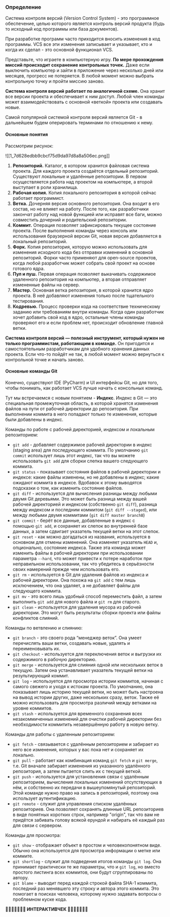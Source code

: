 ### Определение
Система контроля версий (Version Control System) - это программное обеспечение, целью которого является контроль версий продукта (будь то исходный код программы или база документов).

При разработке программ часто приходится вносить изменения в код программы. VCS все эти изменения записывает и указывает, кто и когда их сделал - это основной функционал VCS.

Представьте, что играете в компьютерную игру. **По мере прохождения миссий происходит сохранение контрольных точек.** Даже если выключить компьютер и зайти в приложение через несколько дней или месяцев, прогресс не потеряется. В любой момент можно выбрать контрольную точку и пройти миссию заново.

**Система контроля версий работает по аналогичной схеме.** Она хранит все версии проекта и обеспечивает к ним доступ. Любой член команды может взаимодействовать с основной «веткой» проекта или создавать новые.

Самой популярной системой контроля версий является Git - в дальнейшем будем оперировать терминами по отношению к нему.

#### Основные понятия

Рассмотрим рисунок:

![[1_7d628edbb9cbcf75d9da97d8a8a506ec.png]]



1.  **Репозиторий.** Каталог, в котором хранится файловая система проекта. Для каждого проекта создаётся отдельный репозиторий. Существуют локальные и удалённые репозитории. В первом осуществляется работа над проектом на компьютере, а второй выступает в роли хранилища.
2. **Рабочая копия.** Копия локального репозитория в которой сейчас работает программист.  
3.  **Ветка.** Дочерняя версия основного репозитория. Она входит в его состав, но не влияет на работу. После того, как разработчики закончат работу над новой функцией или исправят все баги, можно совместить дочерний и родительский репозитории.
4.  **Коммит.** Операция позволяет зафиксировать текущее состояние проекта. После выполнения команды через консоль или использования браузерной версии Git, новая версия добавляется в локальный репозиторий.
5.  **Форк.** Копия репозитория, которую можно использовать для изменения исходного кода без отправки изменений в основной репозиторий. Форки часто применяют для open-source проектов, когда любой разработчик может собрать свой проект на основе готового ядра.
6.  **Пул и пуш.** Первая операция позволяет выкачивать содержимое удаленного репозитория на компьютер, а вторая отправляет измененные файлы на сервер.
7.  **Мастер.** Основная ветка репозитория, в которой хранится ядро проекта. В неё добавляют изменения только после тщательного тестирования.
8.  **Кодревью.** Процесс проверки кода на соответствие техническому заданию или требованиям внутри команды. Когда один разработчик хочет добавить свой код в ядро, остальные члены команды проверяют его и если проблем нет, происходит обновление главной ветки.

**Система контроля версий — полезный инструмент, который нужен не только программистам, работающим в команде.** Он пригодится и самостоятельным разработчикам для удобного хранения данных проекта. Если что-то пойдёт не так, в любой момент можно вернуться к контрольной точке и начать заново.


#### Основные команды Git
Конечно, существуют IDE (PyCharm) и UI интерфейсы Git, но для того, чтобы понимать, как работает VCS лучше начать с консольных команд.

Тут мы встречаемся с новым понятием - **Индекс**. Индекс в Git — это специальная промежуточная область, в которой хранятся изменения файлов на пути от рабочей директории до репозитория. При выполнении коммита в него попадают только те изменения, которые были добавлены в индекс.

Команды по работе с рабочей директорией, индексом и локальным репозиторием:
- `git add` - добавляет содержимое рабочей директории в индекс (staging area) для последующего коммита. По умолчанию `git commit` использует лишь этот индекс, так что вы можете использовать `git add` для сборки слепка вашего следующего коммита.
- `git status` - показывает состояния файлов в рабочей директории и индексе: какие файлы изменены, но не добавлены в индекс; какие ожидают коммита в индексе. Вдобавок к этому выводятся подсказки о том, как изменить состояние файлов.
- `git diff` - используется для вычисления разницы между любыми двумя Git деревьями. Это может быть разница между вашей рабочей директорией и индексом (собственно `git diff`), разница между индексом и последним коммитом (`git diff --staged`), или между любыми двумя коммитами (`git diff master branchB`)
- `git commit` - берёт все данные, добавленные в индекс с помощью `git add`, и сохраняет их слепок во внутренней базе данных, а затем сдвигает указатель текущей ветки на этот слепок.
- `git reset` - как можно догадаться из названия, используется в основном для отмены изменений. Она изменяет указатель `HEAD` и, опционально, состояние индекса. Также эта команда может изменить файлы в рабочей директории при использовании параметра `--hard`, что может привести к потере наработок при неправильном использовании, так что убедитесь в серьёзности своих намерений прежде чем использовать его.
- `git rm` - используется в Git для удаления файлов из индекса и рабочей директории. Она похожа на `git add` с тем лишь исключением, что она удаляет, а не добавляет файлы для следующего коммита.
- `git mv` - это всего лишь удобный способ переместить файл, а затем выполнить `git add` для нового файла и `git rm` для старого.
- `git clean` - используется для удаления мусора из рабочей директории. Это могут быть результаты сборки проекта или файлы конфликтов слияний.

Команды по ветвлению и слиянию:
- `git branch` - это своего рода “менеджер веток”. Она умеет перечислять ваши ветки, создавать новые, удалять и переименовывать их.
- `git checkout` - используется для переключения веток и выгрузки их содержимого в рабочую директорию.
- `git merge` - используется для слияния одной или нескольких веток в текущую. Затем она устанавливает указатель текущей ветки на результирующий коммит.
- `git log` - используется для просмотра истории коммитов, начиная с самого свежего и уходя к истокам проекта. По умолчанию, она показывает лишь историю текущей ветки, но может быть настроена на вывод истории других, даже нескольких сразу, веток. Также её можно использовать для просмотра различий между ветками на уровне коммитов.
- `git stash` - используется для временного сохранения всех незакоммиченных изменений для очистки рабочей директории без необходимости коммитить незавершённую работу в новую ветку.

Команды для работы с удаленным репозиторием:

- `git fetch` - связывается с удалённым репозиторием и забирает из него все изменения, которых у вас пока нет и сохраняет их локально.
- `git pull` - работает как комбинация команд `git fetch` и `git merge`, т.е. Git вначале забирает изменения из указанного удалённого репозитория, а затем пытается слить их с текущей веткой.
- `git push` - используется для установления связи с удалённым репозиторием, вычисления локальных изменений отсутствующих в нём, и собственно их передачи в вышеупомянутый репозиторий. Этой команде нужно право на запись в репозиторий, поэтому она использует аутентификацию.
- `git remote` - служит для управления списком удалённых репозиториев. Она позволяет сохранять длинные URL репозиториев в виде понятных коротких строк, например "origin", так что вам не придётся забивать голову всякой ерундой и набирать её каждый раз для связи с сервером.

Команды для просмотра:
- `git show` - отображает объект в простом и человекопонятном виде. Обычно она используется для просмотра информации о метке или коммите.
- `git shortlog` - служит для подведения итогов команды `git log`. Она принимает практически те же параметры, что и `git log`, но вместо простого листинга всех коммитов, они будут сгруппированы по автору.
- `git blame` - выводит перед каждой строкой файла SHA-1 коммита, последний раз менявшего эту строку и автора этого коммита. Это помогает в поисках человека, которому нужно задавать вопросы о проблемном куске кода.


**🦄🌟🦄🌟🦄🌟🦄 ИНТЕРАКТИВЧЕК 🦄🌟🦄🌟🦄🌟🦄**